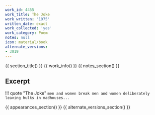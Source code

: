 ```yaml
---
work_id: 4455
work_title: The Joke
work_written: '1975'
written_date: exact
work_collected: 'yes'
work_category: Poem
notes: null
icon: material/book
alternate_versions:
- 3019
---
```


{{ section_title() }}
{{ work_info() }}
{{ notes_section() }}
## Excerpt
!!! quote "The Joke"
    ```
    men and women break
    men and women
    deliberately leaving
    hulks in madhouses...
    ```

{{ appearances_section() }}
{{ alternate_versions_section() }}